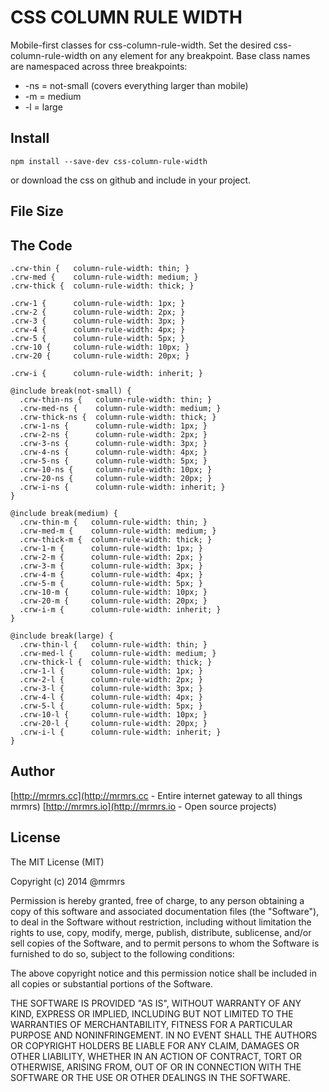 # CSS COLUMN RULE WIDTH

  Mobile-first classes for css-column-rule-width.
  Set the desired css-column-rule-width on any element for any breakpoint.
  Base class names are namespaced across three breakpoints:

*  -ns = not-small (covers everything larger than mobile)
*  -m  = medium
*  -l  = large

## Install
```
npm install --save-dev css-column-rule-width
```
or download the css on github and include in your project.

## File Size


## The Code
```
.crw-thin {   column-rule-width: thin; }
.crw-med {    column-rule-width: medium; }
.crw-thick {  column-rule-width: thick; }

.crw-1 {      column-rule-width: 1px; }
.crw-2 {      column-rule-width: 2px; }
.crw-3 {      column-rule-width: 3px; }
.crw-4 {      column-rule-width: 4px; }
.crw-5 {      column-rule-width: 5px; }
.crw-10 {     column-rule-width: 10px; }
.crw-20 {     column-rule-width: 20px; }

.crw-i {      column-rule-width: inherit; }

@include break(not-small) {
  .crw-thin-ns {   column-rule-width: thin; }
  .crw-med-ns {    column-rule-width: medium; }
  .crw-thick-ns {  column-rule-width: thick; }
  .crw-1-ns {      column-rule-width: 1px; }
  .crw-2-ns {      column-rule-width: 2px; }
  .crw-3-ns {      column-rule-width: 3px; }
  .crw-4-ns {      column-rule-width: 4px; }
  .crw-5-ns {      column-rule-width: 5px; }
  .crw-10-ns {     column-rule-width: 10px; }
  .crw-20-ns {     column-rule-width: 20px; }
  .crw-i-ns {      column-rule-width: inherit; }
}

@include break(medium) {
  .crw-thin-m {   column-rule-width: thin; }
  .crw-med-m {    column-rule-width: medium; }
  .crw-thick-m {  column-rule-width: thick; }
  .crw-1-m {      column-rule-width: 1px; }
  .crw-2-m {      column-rule-width: 2px; }
  .crw-3-m {      column-rule-width: 3px; }
  .crw-4-m {      column-rule-width: 4px; }
  .crw-5-m {      column-rule-width: 5px; }
  .crw-10-m {     column-rule-width: 10px; }
  .crw-20-m {     column-rule-width: 20px; }
  .crw-i-m {      column-rule-width: inherit; }
}

@include break(large) {
  .crw-thin-l {   column-rule-width: thin; }
  .crw-med-l {    column-rule-width: medium; }
  .crw-thick-l {  column-rule-width: thick; }
  .crw-1-l {      column-rule-width: 1px; }
  .crw-2-l {      column-rule-width: 2px; }
  .crw-3-l {      column-rule-width: 3px; }
  .crw-4-l {      column-rule-width: 4px; }
  .crw-5-l {      column-rule-width: 5px; }
  .crw-10-l {     column-rule-width: 10px; }
  .crw-20-l {     column-rule-width: 20px; }
  .crw-i-l {      column-rule-width: inherit; }
}

```

## Author

[http://mrmrs.cc](http://mrmrs.cc - Entire internet gateway to all things mrmrs)
[http://mrmrs.io](http://mrmrs.io - Open source projects)

## License

The MIT License (MIT)

Copyright (c) 2014 @mrmrs

Permission is hereby granted, free of charge, to any person obtaining a copy
of this software and associated documentation files (the "Software"), to deal
in the Software without restriction, including without limitation the rights
to use, copy, modify, merge, publish, distribute, sublicense, and/or sell
copies of the Software, and to permit persons to whom the Software is
furnished to do so, subject to the following conditions:

The above copyright notice and this permission notice shall be included in
all copies or substantial portions of the Software.

THE SOFTWARE IS PROVIDED "AS IS", WITHOUT WARRANTY OF ANY KIND, EXPRESS OR
IMPLIED, INCLUDING BUT NOT LIMITED TO THE WARRANTIES OF MERCHANTABILITY,
FITNESS FOR A PARTICULAR PURPOSE AND NONINFRINGEMENT. IN NO EVENT SHALL THE
AUTHORS OR COPYRIGHT HOLDERS BE LIABLE FOR ANY CLAIM, DAMAGES OR OTHER
LIABILITY, WHETHER IN AN ACTION OF CONTRACT, TORT OR OTHERWISE, ARISING FROM,
OUT OF OR IN CONNECTION WITH THE SOFTWARE OR THE USE OR OTHER DEALINGS IN
THE SOFTWARE.

